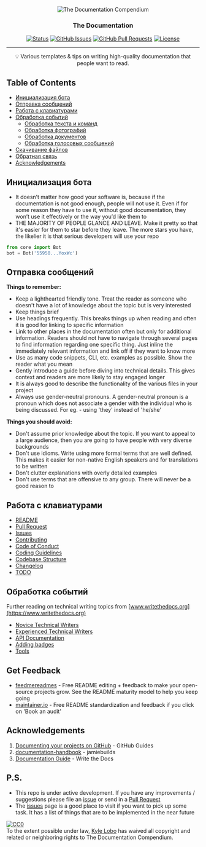 <p align="center">
 <img src="https://i.imgur.com/rSyq3MW.png" alt="The Documentation Compendium"></a>
</p>

<h3 align="center">The Documentation</h3>

<div align="center">

  [![Status](https://img.shields.io/badge/status-active-success.svg)]()
  [![GitHub Issues](https://img.shields.io/github/issues/kylelobo/The-Documentation-Compendium.svg)](https://github.com/kylelobo/The-Documentation-Compendium/issues)
  [![GitHub Pull Requests](https://img.shields.io/github/issues-pr/kylelobo/The-Documentation-Compendium.svg)](https://github.com/kylelobo/The-Documentation-Compendium/pulls)
  [![License](https://img.shields.io/badge/license-CC0-blue.svg)](http://creativecommons.org/publicdomain/zero/1.0/)

</div>

---

<p align = "center">💡 Various templates & tips on writing high-quality documentation that people want to read.</p>


## Table of Contents

- [Инициализация бота](#bot_init)
- [Отправка сообщений](#send_message)
- [Работа с клавиатурами](#keyboards)
- [Обработка событий](#events)
  - [Обработка текста и команд](#text_handler)
  - [Обработка фотографий](#photo_handler)
  - [Обработка документов](#document_handler)
  - [Обработка голосовых сообщений](#voice_handler)
- [Скачивание файлов](#download_files)
- [Обратная связь](#feedback)
- [Acknowledgements](#acknowledgements)


## Инициализация бота <a name = "bot_init"></a>

- It doesn’t matter how good your software is, because if the documentation is not good enough, people will not use it.
Even if for some reason they have to use it, without good documentation, they won’t use it effectively or the way you’d like them to
- THE MAJORITY OF PEOPLE GLANCE AND LEAVE. Make it pretty so that it's easier for them to star before they leave. The more stars you have, the likelier it is that serious developers will use your repo
```python
from core import Bot
bot = Bot('55950...YoxWc')
```


## Отправка сообщений<a name = "send_message"></a>

**Things to remember:**

- Keep a lighthearted friendly tone. Treat the reader as someone who doesn't have a lot of knowledge about the topic but is very interested
- Keep things brief
- Use headings frequently. This breaks things up when reading and often it is good for linking to specific information
- Link to other places in the documentation often but only for additional information. Readers should not have to navigate through several pages to find information regarding one specific thing. Just inline the immediately relevant information and link off if they want to know more
- Use as many code snippets, CLI, etc. examples as possible. Show the reader what you mean
- Gently introduce a guide before diving into technical details. This gives context and readers are more likely to stay engaged longer
- It is always good to describe the functionality of the various files in your project
- Always use gender-neutral pronouns. A gender-neutral pronoun is a pronoun which does not associate a gender with the individual who is being discussed. For eg. - using 'they' instead of 'he/she'

**Things you should avoid:**

- Don't assume prior knowledge about the topic. If you want to appeal to a large audience, then you are going to have people with very diverse backgrounds
- Don't use idioms. Write using more formal terms that are well defined. This makes it easier for non-native English speakers and for translations to be written
- Don't clutter explanations with overly detailed examples
- Don't use terms that are offensive to any group. There will never be a good reason to


## Работа с клавиатурами <a name = "keyboards"></a>

- [README](/en/README_TEMPLATES)
- [Pull Request](/en/PULL_REQUEST_TEMPLATE.md)
- [Issues](/en/ISSUE_TEMPLATES)
- [Contributing](/en/CONTRIBUTING.md)
- [Code of Conduct](/en/CODE_OF_CONDUCT.md)
- [Coding Guidelines](/en/CODING_GUIDELINES.md)
- [Codebase Structure](/en/CODEBASE_STRUCTURE.md)
- [Changelog](/en/CHANGELOG.md)
- [TODO](/en/TODO.md)


## Обработка событий <a name = "events"></a>

Further reading on technical writing topics from [www.writethedocs.org](https://www.writethedocs.org)

- [Novice Technical Writers](https://www.writethedocs.org/guide/#new-to-caring-about-documentation)
- [Experienced Technical Writers](https://www.writethedocs.org/guide/#experienced-documentarian)
- [API Documentation](https://www.writethedocs.org/guide/#api-documentation)
- [Adding badges](https://github.com/badges/shields/blob/master/README.md#examples)
- [Tools](https://www.writethedocs.org/guide/#tools-of-the-trade)


## Get Feedback <a name = "feedback"></a>

- [feedmereadmes](https://github.com/LappleApple/feedmereadmes) - Free README editing + feedback to make your open-source projects grow. See the README maturity model to help you keep going
- [maintainer.io](https://maintainer.io/) - Free README standardization and feedback if you click on 'Book an audit'


## Acknowledgements <a name = "acknowledgements"></a>

1. [Documenting your projects on GitHub](https://guides.github.com/features/wikis/) - GitHub Guides
2. [documentation-handbook](https://github.com/jamiebuilds/documentation-handbook) - jamiebuilds
3. [Documentation Guide](https://www.writethedocs.org/guide/) - Write the Docs


## P.S. <a name = "ps"></a>

- This repo is under active development. If you have any improvements / suggestions please file an [issue](https://github.com/kylelobo/The-Documentation-Compendium/issues/new/choose) or send in a [Pull Request](/en/CONTRIBUTING.md)
- The [issues](https://github.com/kylelobo/The-Documentation-Compendium/issues) page is a good place to visit if you want to pick up some task. It has a list of things that are to be implemented in the near future


<p xmlns:dct="http://purl.org/dc/terms/" xmlns:vcard="http://www.w3.org/2001/vcard-rdf/3.0#">
  <a rel="license"
     href="http://creativecommons.org/publicdomain/zero/1.0/">
    <img src="http://i.creativecommons.org/p/zero/1.0/88x31.png" style="border-style: none;" alt="CC0" />
  </a>
  <br />
  To the extent possible under law,
  <a rel="dct:publisher"
     href="https://github.com/kylelobo/">
    <span property="dct:title">Kyle Lobo</span></a>
  has waived all copyright and related or neighboring rights to
  <span property="dct:title">The Documentation Compendium</span>.
</p>
